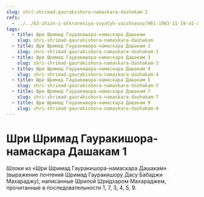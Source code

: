 ```yaml
---
slug: shri-shrimad-gaurakishora-namaskara-dashakam-1
refs:
  - ../../63-zhizn-i-otkroveniya-svyatyh-vaishnavov/961-1983-11-19-a1-a3-istorii-iz-zhizni-i-poema-proslavlyayushhaya-gaurakishora-dasa-babadzhi.md
tags:
  - title: Шри Шримад Гауракишора-намаскара Дашакам
    slug: shri-shrimad-gaurakishora-namaskara-dashakam
  - title: Шри Шримад Гауракишора-намаскара Дашакам 1
    slug: shri-shrimad-gaurakishora-namaskara-dashakam-1
  - title: Шри Шримад Гауракишора-намаскара Дашакам 3
    slug: shri-shrimad-gaurakishora-namaskara-dashakam-3
  - title: Шри Шримад Гауракишора-намаскара Дашакам 4
    slug: shri-shrimad-gaurakishora-namaskara-dashakam-4
  - title: Шри Шримад Гауракишора-намаскара Дашакам 5
    slug: shri-shrimad-gaurakishora-namaskara-dashakam-5
  - title: Шри Шримад Гауракишора-намаскара Дашакам 7
    slug: shri-shrimad-gaurakishora-namaskara-dashakam-7
  - title: Шри Шримад Гауракишора-намаскара Дашакам 9
    slug: shri-shrimad-gaurakishora-namaskara-dashakam-9
---
```


# Шри Шримад Гауракишора-намаскара Дашакам 1

*Шлоки* из «Шри Шримад Гауракишора-намаскара Дашакам» (выражение почтения Шримад Гауракишору Дасу Бабаджи Махараджу), написанные Шрилой Шридхаром Махараджем, прочитанные в последовательности 1, 7, 3, 4, 5, 9.


